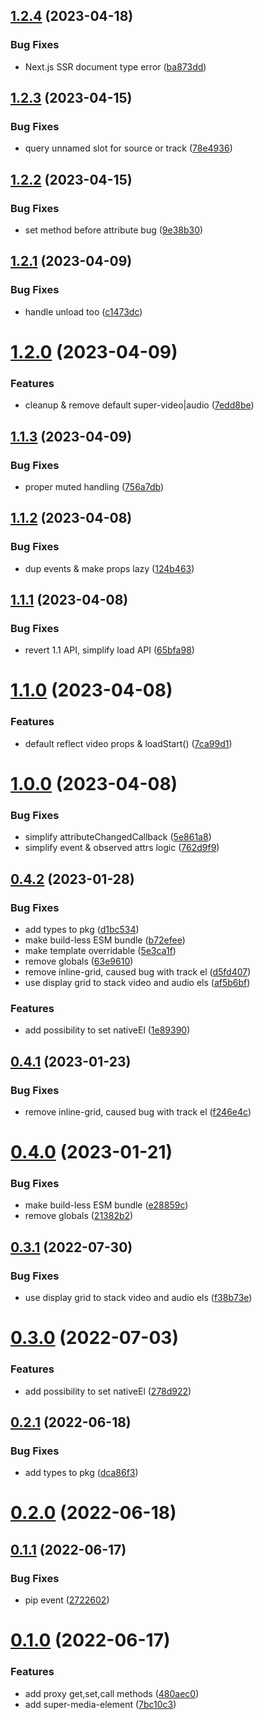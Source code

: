 ## [1.2.4](https://github.com/luwes/super-media-element/compare/v1.2.3...v1.2.4) (2023-04-18)


### Bug Fixes

* Next.js SSR document type error ([ba873dd](https://github.com/luwes/super-media-element/commit/ba873dd3f228469af716532728ca3447c8210777))



## [1.2.3](https://github.com/luwes/super-media-element/compare/v1.2.2...v1.2.3) (2023-04-15)


### Bug Fixes

* query unnamed slot for source or track ([78e4936](https://github.com/luwes/super-media-element/commit/78e49367d2288a7e10dc5b8535e446e017049bc6))



## [1.2.2](https://github.com/luwes/super-media-element/compare/v1.2.1...v1.2.2) (2023-04-15)


### Bug Fixes

* set method before attribute bug ([9e38b30](https://github.com/luwes/super-media-element/commit/9e38b3083cc3ff8f98c48058364547c9a039f211))



## [1.2.1](https://github.com/luwes/super-media-element/compare/v1.2.0...v1.2.1) (2023-04-09)


### Bug Fixes

* handle unload too ([c1473dc](https://github.com/luwes/super-media-element/commit/c1473dc97d7bb72843bacb346d03dbca1aabd04b))



# [1.2.0](https://github.com/luwes/super-media-element/compare/v1.1.3...v1.2.0) (2023-04-09)


### Features

* cleanup & remove default super-video|audio ([7edd8be](https://github.com/luwes/super-media-element/commit/7edd8be81b28b6373f10347abeda6fbe08e4e8d2))



## [1.1.3](https://github.com/luwes/super-media-element/compare/v1.1.2...v1.1.3) (2023-04-09)


### Bug Fixes

* proper muted handling ([756a7db](https://github.com/luwes/super-media-element/commit/756a7dbc7d3d3d7777ef3bb503bdf9d65716c839))



## [1.1.2](https://github.com/luwes/super-media-element/compare/v1.1.1...v1.1.2) (2023-04-08)


### Bug Fixes

* dup events & make props lazy ([124b463](https://github.com/luwes/super-media-element/commit/124b463b211aebf832d13f058cb1103df3b55228))



## [1.1.1](https://github.com/luwes/super-media-element/compare/v1.1.0...v1.1.1) (2023-04-08)


### Bug Fixes

* revert 1.1 API, simplify load API ([65bfa98](https://github.com/luwes/super-media-element/commit/65bfa980c00716bf78abfa18dc2090c0203d48ce))



# [1.1.0](https://github.com/luwes/super-media-element/compare/v1.0.0...v1.1.0) (2023-04-08)


### Features

* default reflect video props & loadStart() ([7ca99d1](https://github.com/luwes/super-media-element/commit/7ca99d114e9fc495fa481db13ff00396f9fe9f14))



# [1.0.0](https://github.com/luwes/super-media-element/compare/v0.4.2...v1.0.0) (2023-04-08)


### Bug Fixes

* simplify attributeChangedCallback ([5e861a8](https://github.com/luwes/super-media-element/commit/5e861a8f9874a79ab06f8883b71ee391a3172093))
* simplify event & observed attrs logic ([762d9f9](https://github.com/luwes/super-media-element/commit/762d9f9b67def2ccd183741c32e724e40ff4642f))



## [0.4.2](https://github.com/luwes/super-media-element/compare/v0.2.0...v0.4.2) (2023-01-28)


### Bug Fixes

* add types to pkg ([d1bc534](https://github.com/luwes/super-media-element/commit/d1bc534d3360835b6ea0e52d82eebdb53ef91520))
* make build-less ESM bundle ([b72efee](https://github.com/luwes/super-media-element/commit/b72efee84fa9770f74bf005412b44a1ad9f799df))
* make template overridable ([5e3ca1f](https://github.com/luwes/super-media-element/commit/5e3ca1ff7a860ca0c19d5acb1521ab4747f35fe3))
* remove globals ([63e9610](https://github.com/luwes/super-media-element/commit/63e9610443a41f20a7121d14311bafb277a6cf0f))
* remove inline-grid, caused bug with track el ([d5fd407](https://github.com/luwes/super-media-element/commit/d5fd407d92e230efd0d4a12951736d65e8dfe8a4))
* use display grid to stack video and audio els ([af5b6bf](https://github.com/luwes/super-media-element/commit/af5b6bf6a266582e1685647e2f236bd3e76f23d2))


### Features

* add possibility to set nativeEl ([1e89390](https://github.com/luwes/super-media-element/commit/1e893904b269c8528861511ff6f4c77be64445cd))



## [0.4.1](https://github.com/luwes/super-media-element/compare/v0.4.0...v0.4.1) (2023-01-23)


### Bug Fixes

* remove inline-grid, caused bug with track el ([f246e4c](https://github.com/luwes/super-media-element/commit/f246e4c678cc9f248ef48ca3e7dc8b83d71fc774))



# [0.4.0](https://github.com/luwes/super-media-element/compare/v0.3.1...v0.4.0) (2023-01-21)


### Bug Fixes

* make build-less ESM bundle ([e28859c](https://github.com/luwes/super-media-element/commit/e28859c7f42ca69005ddf2e353fea02ef5d6a3c8))
* remove globals ([21382b2](https://github.com/luwes/super-media-element/commit/21382b2d4ace9e61ac385a69c3144bdbded6b34d))



## [0.3.1](https://github.com/luwes/super-media-element/compare/v0.3.0...v0.3.1) (2022-07-30)


### Bug Fixes

* use display grid to stack video and audio els ([f38b73e](https://github.com/luwes/super-media-element/commit/f38b73e6ad9dc9170df66aa2aa122418022a0180))



# [0.3.0](https://github.com/luwes/super-media-element/compare/v0.2.1...v0.3.0) (2022-07-03)


### Features

* add possibility to set nativeEl ([278d922](https://github.com/luwes/super-media-element/commit/278d92270cc44b7aa9e44f60b42cbbf4ac6994f7))



## [0.2.1](https://github.com/luwes/super-media-element/compare/v0.2.0...v0.2.1) (2022-06-18)


### Bug Fixes

* add types to pkg ([dca86f3](https://github.com/luwes/super-media-element/commit/dca86f39adb844b18b295da408e1c9425942d2ed))



# [0.2.0](https://github.com/luwes/super-media-element/compare/v0.1.1...v0.2.0) (2022-06-18)


## [0.1.1](https://github.com/luwes/super-media-element/compare/v0.1.0...v0.1.1) (2022-06-17)


### Bug Fixes

* pip event ([2722602](https://github.com/luwes/super-media-element/commit/27226020272acf5c464b3b0484e56659111baa25))



# [0.1.0](https://github.com/luwes/super-media-element/compare/7bc10c38e4cc4d08283f76420eec2626dae7533c...v0.1.0) (2022-06-17)


### Features

* add proxy get,set,call methods ([480aec0](https://github.com/luwes/super-media-element/commit/480aec042c21197127def294572168b06cb245c2))
* add super-media-element ([7bc10c3](https://github.com/luwes/super-media-element/commit/7bc10c38e4cc4d08283f76420eec2626dae7533c))

